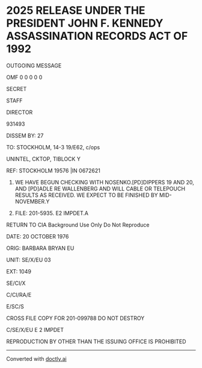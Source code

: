 # 2025 RELEASE UNDER THE PRESIDENT JOHN F. KENNEDY ASSASSINATION RECORDS ACT OF 1992

OUTGOING MESSAGE

OMF 0 0 0 0 0

SECRET

STAFF

DIRECTOR

931493

DISSEM BY: 27

TO: STOCKHOLM, 14-3 19/E62, c/ops

UNINTEL, CKTOP, TIBLOCK Y

REF: STOCKHOLM 19576 |IN 0672621

1. WE HAVE BEGUN CHECKING WITH NOSENKO.[PD]DIPPERS 19 AND 20, AND [PD]ADLE RE WALLENBERG AND WILL CABLE OR TELEPOUCH RESULTS AS RECEIVED. WE EXPECT TO BE FINISHED BY MID-NOVEMBER.Y

2. FILE: 201-5935. E2 IMPDET.A

RETURN TO CIA
Background Use Only
Do Not Reproduce

DATE: 20 OCTOBER 1976

ORIG: BARBARA BRYAN EU

UNIT: SE/X/EU 03

EXT: 1049

SE/CI/X

C/CI/RA/E

E/SC/S

CROSS FILE COPY FOR
201-099788
DO NOT DESTROY

C/SE/X/EU E 2 IMPDET

REPRODUCTION BY OTHER THAN THE ISSUING OFFICE IS PROHIBITED


---
Converted with [doctly.ai](https://doctly.ai)